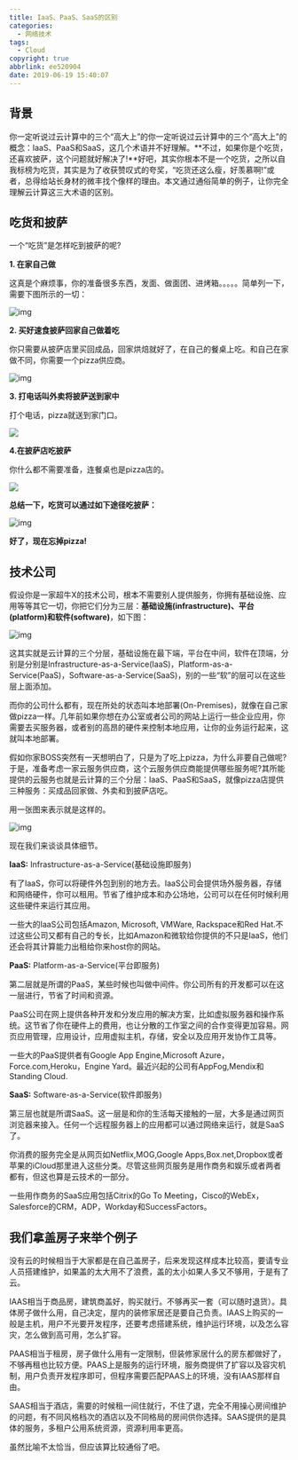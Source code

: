 ```yaml
---
title: IaaS、PaaS、SaaS的区别
categories:
  - 网络技术
tags:
  - Cloud
copyright: true
abbrlink: ee520904
date: 2019-06-19 15:40:07
---
```


## 背景

你一定听说过云计算中的三个“高大上”的你一定听说过云计算中的三个“高大上”的概念：IaaS、PaaS和SaaS，这几个术语并不好理解。**不过，如果你是个吃货，还喜欢披萨，这个问题就好解决了!**好吧，其实你根本不是一个吃货，之所以自我标榜为吃货，其实是为了收获赞叹式的夸奖，“吃货还这么瘦，好羡慕啊!”或者，总得给站长身材的微丰找个像样的理由。本文通过通俗简单的例子，让你完全理解云计算这三大术语的区别。

<!--more-->

## 吃货和披萨

一个“吃货”是怎样吃到披萨的呢?

**1. 在家自己做**

这真是个麻烦事，你的准备很多东西，发面、做面团、进烤箱。。。。。简单列一下，需要下图所示的一切：

![img](1.png)

**2. 买好速食披萨回家自己做着吃**

你只需要从披萨店里买回成品，回家烘焙就好了，在自己的餐桌上吃。和自己在家做不同，你需要一个pizza供应商。

![img](2.png)

**3. 打电话叫外卖将披萨送到家中**

打个电话，pizza就送到家门口。

![](3.png)

**4.在披萨店吃披萨**

你什么都不需要准备，连餐桌也是pizza店的。

![](4.png)

**总结一下，吃货可以通过如下途径吃披萨：**

![img](5.png)

**好了，现在忘掉pizza!**

## 技术公司

假设你是一家超牛X的技术公司，根本不需要别人提供服务，你拥有基础设施、应用等等其它一切，你把它们分为三层：**基础设施(infrastructure)、平台(platform)和软件(software)**，如下图：

![img](6.png)

这其实就是云计算的三个分层，基础设施在最下端，平台在中间，软件在顶端，分别是分别是Infrastructure-as-a-Service(IaaS)，Platform-as-a-Service(PaaS)，Software-as-a-Service(SaaS)，别的一些“软”的层可以在这些层上面添加。

而你的公司什么都有，现在所处的状态叫本地部署(On-Premises)，就像在自己家做pizza一样。几年前如果你想在办公室或者公司的网站上运行一些企业应用，你需要去买服务器，或者别的高昂的硬件来控制本地应用，让你的业务运行起来，这就叫本地部署。

假如你家BOSS突然有一天想明白了，只是为了吃上pizza，为什么非要自己做呢?于是，准备考虑一家云服务供应商，这个云服务供应商能提供哪些服务呢?其所能提供的云服务也就是云计算的三个分层：IaaS、PaaS和SaaS，就像pizza店提供三种服务：买成品回家做、外卖和到披萨店吃。

用一张图来表示就是这样的。

![img](7.png)

现在我们来谈谈具体细节。

**IaaS:** Infrastructure-as-a-Service(基础设施即服务)

有了IaaS，你可以将硬件外包到别的地方去。IaaS公司会提供场外服务器，存储和网络硬件，你可以租用。节省了维护成本和办公场地，公司可以在任何时候利用这些硬件来运行其应用。

一些大的IaaS公司包括Amazon, Microsoft, VMWare, Rackspace和Red Hat.不过这些公司又都有自己的专长，比如Amazon和微软给你提供的不只是IaaS，他们还会将其计算能力出租给你来host你的网站。

**PaaS:** Platform-as-a-Service(平台即服务)

第二层就是所谓的PaaS，某些时候也叫做中间件。你公司所有的开发都可以在这一层进行，节省了时间和资源。

PaaS公司在网上提供各种开发和分发应用的解决方案，比如虚拟服务器和操作系统。这节省了你在硬件上的费用，也让分散的工作室之间的合作变得更加容易。网页应用管理，应用设计，应用虚拟主机，存储，安全以及应用开发协作工具等。

一些大的PaaS提供者有Google App Engine,Microsoft Azure，Force.com,Heroku，Engine Yard。最近兴起的公司有AppFog,Mendix和Standing Cloud.

**SaaS:** Software-as-a-Service(软件即服务)

第三层也就是所谓SaaS。这一层是和你的生活每天接触的一层，大多是通过网页浏览器来接入。任何一个远程服务器上的应用都可以通过网络来运行，就是SaaS了。

你消费的服务完全是从网页如Netflix,MOG,Google Apps,Box.net,Dropbox或者苹果的iCloud那里进入这些分类。尽管这些网页服务是用作商务和娱乐或者两者都有，但这也算是云技术的一部分。

一些用作商务的SaaS应用包括Citrix的Go To Meeting，Cisco的WebEx，Salesforce的CRM，ADP，Workday和SuccessFactors。



## 我们拿盖房子来举个例子

没有云的时候相当于大家都是在自己盖房子，后来发现这样成本比较高，要请专业人员搭建维护，如果盖的太大用不了浪费，盖的太小如果人多又不够用，于是有了云。

IAAS相当于商品房，建筑商盖好，购买就行。不够再买一套（可以随时退货）。具体房子做什么用，自己决定，屋内的装修家居还是要自己负责。IAAS上购买的一般是主机，用户不光要开发程序，还要考虑搭建系统，维护运行环境，以及怎么容灾，怎么做到高可用，怎么扩容。

PAAS相当于租房，房子做什么用有一定限制，但装修家居什么的房东都做好了，不够再租也比较方便。PAAS上是服务的运行环境，服务商提供了扩容以及容灾机制，用户负责开发程序即可，但程序需要匹配PAAS上的环境，没有IAAS那样自由。

SAAS相当于酒店，需要的时候租一间住就行，不住了退，完全不用操心房间维护的问题，有不同风格档次的酒店以及不同格局的房间供你选择。SAAS提供的是具体的服务，多租户公用系统资源，资源利用率更高。

虽然比喻不太恰当，但应该算比较通俗了吧。